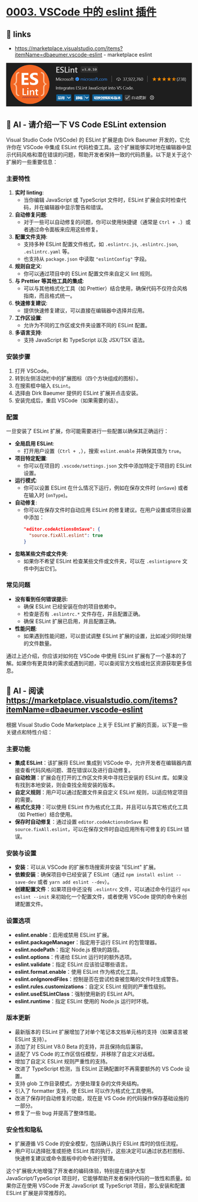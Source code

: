 # [0003. VSCode 中的 eslint 插件](https://github.com/Tdahuyou/eslint/tree/main/0003.%20VSCode%20%E4%B8%AD%E7%9A%84%20eslint%20%E6%8F%92%E4%BB%B6)

## 🔗 links

- https://marketplace.visualstudio.com/items?itemName=dbaeumer.vscode-eslint - marketplace eslint

![](md-imgs/2024-09-29-11-07-20.png)

## 🤖 AI - 请介绍一下 VS Code ESLint extension

Visual Studio Code (VSCode) 的 ESLint 扩展是由 Dirk Baeumer 开发的，它允许你在 VSCode 中集成 ESLint 代码检查工具。这个扩展能够实时地在编辑器中显示代码风格和潜在错误的问题，帮助开发者保持一致的代码质量。以下是关于这个扩展的一些重要信息：

### 主要特性

1. **实时 linting**:
   - 当你编辑 JavaScript 或 TypeScript 文件时，ESLint 扩展会实时检查代码，并在编辑器中显示警告和错误。
2. **自动修复问题**:
   - 对于一些可以自动修复的问题，你可以使用快捷键（通常是 `Ctrl + .`）或者通过命令面板来应用这些修复。
3. **配置文件支持**:
   - 支持多种 ESLint 配置文件格式，如 `.eslintrc.js`, `.eslintrc.json`, `.eslintrc.yaml` 等。
   - 也支持从 `package.json` 中读取 `"eslintConfig"` 字段。
4. **规则自定义**:
   - 你可以通过项目中的 ESLint 配置文件来自定义 lint 规则。
5. **与 Prettier 等其他工具的集成**:
   - 可以与其他格式化工具（如 Prettier）结合使用，确保代码不仅符合风格指南，而且格式统一。
6. **快速修复建议**:
   - 提供快速修复建议，可以直接在编辑器中选择并应用。
7. **工作区设置**:
   - 允许为不同的工作区或文件夹设置不同的 ESLint 配置。
8. **多语言支持**:
   - 支持 JavaScript 和 TypeScript 以及 JSX/TSX 语法。

### 安装步骤

1. 打开 VSCode。
2. 转到左侧活动栏中的扩展图标（四个方块组成的图标）。
3. 在搜索框中输入 `ESLint`。
4. 选择由 Dirk Baeumer 提供的 ESLint 扩展并点击安装。
5. 安装完成后，重启 VSCode（如果需要的话）。

### 配置

一旦安装了 ESLint 扩展，你可能需要进行一些配置以确保其正确运行：

- **全局启用 ESLint**:
  - 打开用户设置（`Ctrl + ,`），搜索 `eslint.enable` 并确保其值为 `true`。
- **项目特定配置**:
  - 你可以在项目的 `.vscode/settings.json` 文件中添加特定于项目的 ESLint 设置。
- **运行模式**:
  - 你可以设置 ESLint 在什么情况下运行，例如在保存文件时 (`onSave`) 或者在输入时 (`onType`)。
- **自动修复**:
  - 你可以在保存文件时自动应用 ESLint 的修复建议。在用户设置或项目设置中添加：
    ```json
    "editor.codeActionsOnSave": {
      "source.fixAll.eslint": true
    }
- **忽略某些文件或文件夹**:
  - 如果你不希望 ESLint 检查某些文件或文件夹，可以在 `.eslintignore` 文件中列出它们。
### 常见问题

- **没有看到任何错误提示**:
  - 确保 ESLint 已经安装在你的项目依赖中。
  - 检查是否有 `.eslintrc.*` 文件存在，并且配置正确。
  - 确保 ESLint 扩展已启用，并且配置正确。
- **性能问题**:
  - 如果遇到性能问题，可以尝试调整 ESLint 扩展的设置，比如减少同时处理的文件数量。

通过上述介绍，你应该对如何在 VSCode 中使用 ESLint 扩展有了一个基本的了解。如果你有更具体的需求或遇到问题，可以查阅官方文档或社区资源获取更多信息。

## 🤖 AI - 阅读 https://marketplace.visualstudio.com/items?itemName=dbaeumer.vscode-eslint

根据 Visual Studio Code Marketplace 上关于 ESLint 扩展的页面，以下是一些关键点和特性介绍：

### 主要功能
- **集成 ESLint**：该扩展将 ESLint 集成到 VSCode 中，允许开发者在编辑器内直接查看代码风格问题、潜在错误以及进行自动修复。
- **自动检测**：扩展会在打开的工作区文件夹中寻找已安装的 ESLint 库。如果没有找到本地安装，则会查找全局安装的版本。
- **自定义规则**：用户可以通过配置文件来自定义 ESLint 规则，以适应特定项目的需要。
- **格式化支持**：可以使用 ESLint 作为格式化工具，并且可以与其它格式化工具（如 Prettier）结合使用。
- **保存时自动修复**：通过设置 `editor.codeActionsOnSave` 和 `source.fixAll.eslint`，可以在保存文件时自动应用所有可修复的 ESLint 错误。

### 安装与设置
- **安装**：可以从 VSCode 的扩展市场搜索并安装 "ESLint" 扩展。
- **依赖安装**：确保项目中已经安装了 ESLint（通过 `npm install eslint --save-dev` 或者 `yarn add eslint --dev`）。
- **创建配置文件**：如果项目中还没有 `.eslintrc` 文件，可以通过命令行运行 `npx eslint --init` 来初始化一个配置文件，或者使用 VSCode 提供的命令来创建配置文件。

### 设置选项
- **eslint.enable**：启用或禁用 ESLint 扩展。
- **eslint.packageManager**：指定用于运行 ESLint 的包管理器。
- **eslint.nodePath**：指定 Node.js 模块的路径。
- **eslint.options**：传递给 ESLint 运行时的额外选项。
- **eslint.validate**：指定 ESLint 应该验证哪些语言。
- **eslint.format.enable**：使用 ESLint 作为格式化工具。
- **eslint.onIgnoredFiles**：控制是否在尝试检查被忽略的文件时生成警告。
- **eslint.rules.customizations**：自定义 ESLint 规则的严重性级别。
- **eslint.useESLintClass**：强制使用新的 ESLint API。
- **eslint.runtime**：指定 ESLint 使用的 Node.js 运行时环境。

### 版本更新
- 最新版本的 ESLint 扩展增加了对单个笔记本文档单元格的支持（如果语言被 ESLint 支持）。
- 添加了对 ESLint V8.0 Beta 的支持，并且保持向后兼容。
- 适配了 VS Code 的工作区信任模型，并移除了自定义对话框。
- 增加了自定义 ESLint 规则严重性的支持。
- 改进了 TypeScript 检测，当 ESLint 正确配置时不再需要额外的 VS Code 设置。
- 支持 glob 工作目录模式，方便处理复杂的文件夹结构。
- 引入了 formatter 支持，使 ESLint 可以作为格式化工具使用。
- 改进了保存时自动修复的功能，现在是 VS Code 的代码操作保存基础设施的一部分。
- 修复了一些 bug 并提高了整体性能。

### 安全性和隐私
- 扩展遵循 VS Code 的安全模型，包括确认执行 ESLint 库时的信任流程。
- 用户可以选择批准或拒绝 ESLint 库的执行，这些决定可以通过状态栏图标、快速修复建议或命令面板中的命令进行管理。

这个扩展极大地增强了开发者的编码体验，特别是在维护大型 JavaScript/TypeScript 项目时，它能够帮助开发者保持代码的一致性和质量。如果你正在使用 VSCode 开发 JavaScript 或 TypeScript 项目，那么安装和配置 ESLint 扩展是非常推荐的。